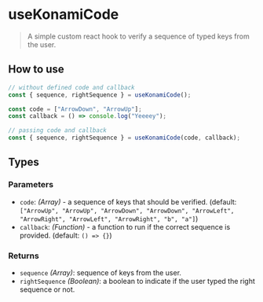 # useKonamiCode

> A simple custom react hook to verify a sequence of typed keys from the user.

## How to use

```jsx
// without defined code and callback
const { sequence, rightSequence } = useKonamiCode();

const code = ["ArrowDown", "ArrowUp"];
const callback = () => console.log("Yeeeey");

// passing code and callback
const { sequence, rightSequence } = useKonamiCode(code, callback);
```

## Types

### Parameters

- `code`: _(Array)_ - a sequence of keys that should be verified. (default: `["ArrowUp", "ArrowUp", "ArrowDown", "ArrowDown", "ArrowLeft", "ArrowRight", "ArrowLeft", "ArrowRight", "b", "a"]`)
- `callback`: _(Function)_ - a function to run if the correct sequence is provided. (default: `() => {}`)

### Returns

- `sequence` _(Array)_: sequence of keys from the user.
- `rightSequence` _(Boolean)_: a boolean to indicate if the user typed the right sequence or not.
